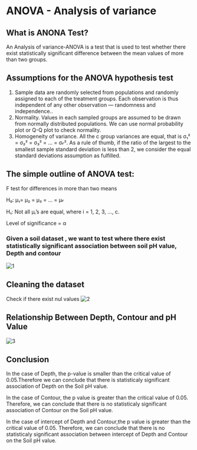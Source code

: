 # ANOVA - Analysis of variance
## What is ANONA Test?
An Analysis of variance-ANOVA is a test that is used to test whether there exist statistically significant difference between the mean values of more than two groups.
## Assumptions for the ANOVA hypothesis test
1. Sample data are randomly selected from populations and randomly assigned to each of the treatment groups. Each observation is thus independent of any other observation — randomness and independence..
2. Normality. Values in each sampled groups are assumed to be drawn from normally distributed populations. We can use normal probability plot or Q-Q plot to check normality.
3. Homogeneity of variance. All the c group variances are equal, that is σ₁² = σ₂² = σ₃² = … = σ𝒸². As a rule of thumb, if the ratio of the largest to the smallest sample standard deviation is less than 2, we consider the equal standard deviations assumption as fulfilled.
## The simple outline of ANOVA test:
F test for differences in more than two means

H₀: μ₁= μ₂ = μ₃ = … = μ𝒸

H₁: Not all μᵢ’s are equal, where i = 1, 2, 3, …, c.

Level of significance = α

### Given a soil dataset , we want to test where there exist statistically significant association between soil pH value, Depth and contour
![1](https://user-images.githubusercontent.com/107842949/179838346-94d33e97-9fca-49ba-bda5-98079032fe07.JPG)
## Cleaning the dataset
Check if there exist nul values
![2](https://user-images.githubusercontent.com/107842949/179838517-fe08af25-0ce5-4f1f-81df-69e4494de929.JPG)
## Relationship Between Depth, Contour and pH Value
![3](https://user-images.githubusercontent.com/107842949/179838809-6d939703-bd7a-4af9-8059-a8a3ce915968.JPG)
## Conclusion
In the case of Depth, the p-value is smaller than the critical value of 0.05.Therefore we can conclude that there is statisticaly significant association of Depth on the Soil pH value.

In the case of Contour, the p value is greater than the critical value of 0.05. Therefore, we can conclude that there is no statisticaly significant association of Contour on the Soil pH value.

In the case of intercept of Depth and Contour,the p value is greater than the critical value of 0.05. Therefore, we can conclude that there is no statisticaly significant association between intercept of Depth and Contour on the Soil pH value.
